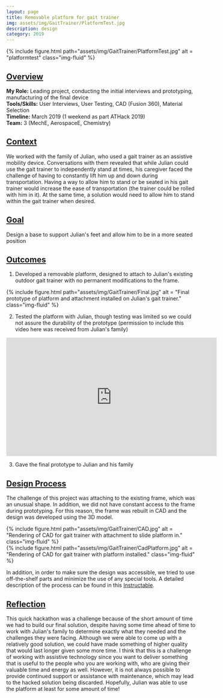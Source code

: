```yaml
---
layout: page
title: Removable platform for gait trainer
img: assets/img/GaitTrainer/PlatformTest.jpg
description: design
category: 2019
---
```

<div class="row">
    <div class="w-50 p-3" style="margin:auto">
        {% include figure.html path="assets/img/GaitTrainer/PlatformTest.jpg" alt = "platformtest" class="img-fluid" %}
    </div>
</div>

## <u>Overview</u>
**My Role:** Leading project, conducting the initial interviews and prototyping, manufacturing of the final device    
**Tools/Skills:** User Interviews, User Testing, CAD (Fusion 360), Material Selection  
**Timeline:** March 2019 (1 weekend as part ATHack 2019)    
**Team:** 3 (MechE, AerospaceE, Chemistry) 

## <u>Context</u>
We worked with the family of Julian, who used a gait trainer as an assistive mobility device. Conversations with them revealed that while Julian could use the gait trainer to independently stand at times, his caregiver faced the challenge of having to constantly lift him up and down during transportation. Having a way to allow him to stand or be seated in his gait trainer would increase the ease of transportation (the trainer could be rolled with him in it). At the same time, a solution would need to allow him to stand within the gait trainer when desired. 

## <u>Goal</u>
Design a base to support Julian's feet and allow him to be in a more seated position

## <u>Outcomes</u>
1) Developed a removable platform, designed to attach to Julian's existing outdoor gait trainer with no permanent modifications to the frame. 
<div class="row">
    <div class="w-50 p-3" style="margin:auto">
        {% include figure.html path="assets/img/GaitTrainer/Final.jpg" alt = "Final prototype of platform and attachment installed on Julian's gait trainer." class="img-fluid" %}
    </div>
</div>

2) Tested the platform with Julian, though testing was limited so we could not assure the durability of the prototype (permission to include this video here was received from Julian's family)
<div align="center">
<iframe width="560" height="315" src="https://www.youtube.com/embed/cS5NEhcHEIk" frameborder="0" allow="accelerometer; autoplay; encrypted-media; gyroscope; picture-in-picture" allowfullscreen></iframe>
</div>
  
3) Gave the final prototype to Julian and his family 

## <u>Design Process</u>
The challenge of this project was attaching to the existing frame, which was an unusual shape. In addition, we did not have constant access to the frame during prototyping. For this reason, the frame was rebuilt in CAD and the design was developed using the 3D model. 
<div class="row">
    <div class="col-sm mt-3 mt-md-0">
        {% include figure.html path="assets/img/GaitTrainer/CAD.jpg" alt = "Rendering of CAD for gait trainer with attachment to slide platform in." class="img-fluid" %}
    </div>
    <div class="col-sm mt-3 mt-md-0">
        {% include figure.html path="assets/img/GaitTrainer/CadPlatform.jpg" alt = "Rendering of CAD for gait trainer with platform installed." class="img-fluid" %}
    </div>
</div>

In addition, in order to make sure the design was accessible, we tried to use off-the-shelf parts and minimize the use of any special tools. A detailed description of the process can be found in this <a href="https://www.instructables.com/id/Removable-Platform-for-Gait-Trainer/" target="_blank">Instructable</a>.

## <u>Reflection</u>
This quick hackathon was a challenge because of the short amount of time we had to build our final solution, despite having some time ahead of time to work with Julian's family to determine exactly what they needed and the challenges they were facing. Although we were able to come up with a relatively good solution, we could have made something of higher quality that would last longer given some more time. I think that this is a challenge of working with assistive technology since you want to deliver something that is useful to the people who you are working with, who are giving their valuable time and energy as well. However, it is not always possible to provide continued support or assistance with maintenance, which may lead to the hacked solution being discarded. Hopefully, Julian was able to use the platform at least for some amount of time!
